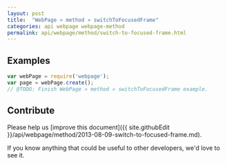 ```yaml
---
layout: post
title:  "WebPage » method » switchToFocusedFrame"
categories: api webpage webpage-method
permalink: api/webpage/method/switch-to-focused-frame.html
---
```


## Examples

```javascript
var webPage = require('webpage');
var page = webPage.create();
// @TODO: Finish WebPage » method » switchToFocusedFrame example.
```

## Contribute

Please help us [improve this document]({{ site.githubEdit }}/api/webpage/method/2013-08-09-switch-to-focused-frame.md).

If you know anything that could be useful to other developers, we'd love to see it.



